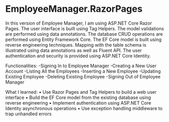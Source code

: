 # EmployeeManager.RazorPages

In this version of Employee Manager, I am using ASP.NET Core Razor Pages. The user
interface is built using Tag Helpers. The model validations are performed using data
annotations. The database CRUD operations are performed using Entity Framework
Core. The EF Core model is built using reverse engineering techniques. Mapping with
the table schema is illustrated using data annotations as well as Fluent API. The user
authentication and security is provided using ASP.NET Core Identity. 

Functionalities:
  -Signing In to Employee Manager 
  -Creating a New User Account
  -Listing All the Employees
  -Inserting a New Employee 
  -Updating Existing Employee
  -Deleting Existing Employee
  -Signing Out of Employee Manager

What I learned:
  • Use Razor Pages and Tag Helpers to build a web user interface
  • Build the EF Core model from the existing database using reverse
  engineering
  • Implement authentication using ASP.NET Core Identity
  asynchronous operations
  • Use exception handling middleware to trap unhandled errors
